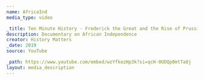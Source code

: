 ```yaml
---
name: AfricaInd
media_type: video

_title: Ten Minute History - Frederick the Great and the Rise of Prussia
description: Documentary on African Independence
creator: History Matters
_date: 2019
source: YouTube

_path: https://www.youtube.com/embed/wzYfkezHp3k?si=qcH-0UDQp8mtTa8j
layout: media_description
---
```

